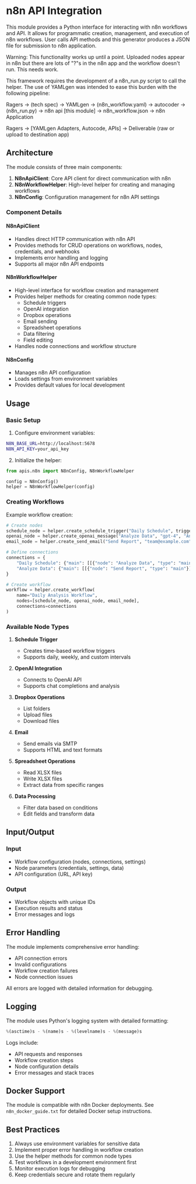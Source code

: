 # n8n API Integration

This module provides a Python interface for interacting with n8n workflows and API. It allows for programmatic creation, management, and execution of n8n workflows. User calls API methods and this generator produces a JSON file for submission to n8n application.

Warning: This functionality works up until a point. Uploaded nodes appear in n8n but there are lots of "?"s in the n8n app and the workflow doesn't run.  This needs work.

This framework requires the development of a n8n_run.py script to call the helper. The use of YAMLgen was intended to ease this burden with the following pipeline: 

Ragers -> (tech spec) -> YAMLgen -> (n8n_workflow.yaml) -> autocoder -> (n8n_run.py) 
  -> n8n api [this module] -> n8n_workflow.json -> n8n Application

  Ragers -> [YAMLgen Adapters,  Autocode, APIs]  -> Deliverable (raw or upload to destination app)

## Architecture

The module consists of three main components:

1. **N8nApiClient**: Core API client for direct communication with n8n
2. **N8nWorkflowHelper**: High-level helper for creating and managing workflows
3. **N8nConfig**: Configuration management for n8n API settings

### Component Details

#### N8nApiClient
- Handles direct HTTP communication with n8n API
- Provides methods for CRUD operations on workflows, nodes, credentials, and webhooks
- Implements error handling and logging
- Supports all major n8n API endpoints

#### N8nWorkflowHelper
- High-level interface for workflow creation and management
- Provides helper methods for creating common node types:
  - Schedule triggers
  - OpenAI integration
  - Dropbox operations
  - Email sending
  - Spreadsheet operations
  - Data filtering
  - Field editing
- Handles node connections and workflow structure

#### N8nConfig
- Manages n8n API configuration
- Loads settings from environment variables
- Provides default values for local development

## Usage

### Basic Setup

1. Configure environment variables:
```bash
N8N_BASE_URL=http://localhost:5678
N8N_API_KEY=your_api_key
```

2. Initialize the helper:
```python
from apis.n8n import N8nConfig, N8nWorkflowHelper

config = N8nConfig()
helper = N8nWorkflowHelper(config)
```

### Creating Workflows

Example workflow creation:
```python
# Create nodes
schedule_node = helper.create_schedule_trigger("Daily Schedule", trigger_at_hour=9)
openai_node = helper.create_openai_message("Analyze Data", "gpt-4", "Analyze the following data...")
email_node = helper.create_send_email("Send Report", "team@example.com", "Daily Report", "{{$json}}")

# Define connections
connections = {
    "Daily Schedule": {"main": [[{"node": "Analyze Data", "type": "main"}]]},
    "Analyze Data": {"main": [[{"node": "Send Report", "type": "main"}]]}
}

# Create workflow
workflow = helper.create_workflow(
    name="Daily Analysis Workflow",
    nodes=[schedule_node, openai_node, email_node],
    connections=connections
)
```

### Available Node Types

1. **Schedule Trigger**
   - Creates time-based workflow triggers
   - Supports daily, weekly, and custom intervals

2. **OpenAI Integration**
   - Connects to OpenAI API
   - Supports chat completions and analysis

3. **Dropbox Operations**
   - List folders
   - Upload files
   - Download files

4. **Email**
   - Send emails via SMTP
   - Supports HTML and text formats

5. **Spreadsheet Operations**
   - Read XLSX files
   - Write XLSX files
   - Extract data from specific ranges

6. **Data Processing**
   - Filter data based on conditions
   - Edit fields and transform data

## Input/Output

### Input
- Workflow configuration (nodes, connections, settings)
- Node parameters (credentials, settings, data)
- API configuration (URL, API key)

### Output
- Workflow objects with unique IDs
- Execution results and status
- Error messages and logs

## Error Handling

The module implements comprehensive error handling:
- API connection errors
- Invalid configurations
- Workflow creation failures
- Node connection issues

All errors are logged with detailed information for debugging.

## Logging

The module uses Python's logging system with detailed formatting:
```python
%(asctime)s - %(name)s - %(levelname)s - %(message)s
```

Logs include:
- API requests and responses
- Workflow creation steps
- Node configuration details
- Error messages and stack traces

## Docker Support

The module is compatible with n8n Docker deployments. See `n8n_docker_guide.txt` for detailed Docker setup instructions.

## Best Practices

1. Always use environment variables for sensitive data
2. Implement proper error handling in workflow creation
3. Use the helper methods for common node types
4. Test workflows in a development environment first
5. Monitor execution logs for debugging
6. Keep credentials secure and rotate them regularly 
